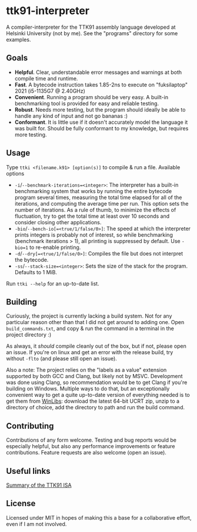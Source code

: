 # ttk91-interpreter
A compiler-interpreter for the TTK91 assembly language developed at Helsinki University (not by me).
See the "programs" directory for some examples.

## Goals
* **Helpful**. Clear, understandable error messages and warnings at both compile time and runtime.
* **Fast**. A bytecode instruction takes 1.85-2ns to execute on "fuksilaptop" 2021 (i5-1135G7 @ 2.40GHz)
* **Convenient**. Running a program should be very easy. A built-in benchmarking tool is provided for easy and reliable testing.
* **Robust**. Needs more testing, but the program should ideally be able to handle any kind of input and not go bananas :)
* **Conformant**. It is little use if it doesn't accurately model the language it was built for. Should be fully conformant to my knowledge, but requires more testing.

## Usage
Type `ttki <filename.k91> [option(s)]` to compile & run a file.
Available options
* `-i`/`--benchmark-iterations=<integer>`: The interpreter has a built-in benchmarking system that works by running the entire bytecode program several times, measuring the total time elapsed for all of the iterations, and computing the average time per run. This option sets the number of iterations. As a rule of thumb, to minimize the effects of fluctuation, try to get the total time at least over 10 seconds and consider closing other applications.
* `-bio`/`--bench-io[=<true/1/false/0>]`: The speed at which the interpreter prints integers is probably not of interest, so while benchmarking (benchmark iterations > 1), all printing is suppressed by default. Use `-bio=1` to re-enable printing.
* `-d`/`--dry[=<true/1/false/0>]`: Compiles the file but does not interpret the bytecode.
* `-ss`/`--stack-size=<integer>`: Sets the size of the stack for the program. Defaults to 1 MiB.

Run `ttki --help` for an up-to-date list.

## Building
Curiously, the project is currently lacking a build system. Not for any particular reason other than that I did not get around to adding one. Open `build_commands.txt`, and copy & run the command in a terminal in the project directory :)

As always, it *should* compile cleanly out of the box, but if not, please open an issue.
If you're on linux and get an error with the release build, try without `-flto` (and please still open an issue).

Also a note: The project relies on the "labels as a value" extension supported by both GCC and Clang, but likely not by MSVC. Development was done using Clang, so recommendation would be to get Clang if you're building on Windows. Multiple ways to do that, but an exceptionally convenient way to get a quite up-to-date version of everything needed is to get them from [WinLibs](https://winlibs.com/): download the latest 64-bit UCRT zip, unzip to a directory of choice, add the directory to path and run the build command.

## Contributing
Contributions of any form welcome. Testing and bug reports would be especially helpful, but also any performance improvements or feature contributions. Feature requests are also welcome (open an issue).

## Useful links
[Summary of the TTK91 ISA](https://www.cs.helsinki.fi/group/titokone/ttk91_ref_en.html)

## License
Licensed under MIT in hopes of making this a base for a collaborative effort, even if I am not involved.

